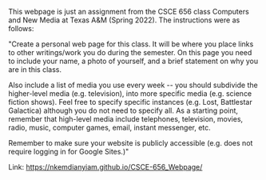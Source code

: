 This webpage is just an assignment from the CSCE 656 class Computers and New Media at Texas A&M (Spring 2022). The instructions were as follows:

"Create a personal web page for this class. It will be where you place links to other writings/work you do during the semester. On this page you need to include your name, a photo of yourself, and a brief statement on why you are in this class.

Also include a list of media you use every week -- you should subdivide the higher-level media (e.g. television), into more specific media (e.g. science fiction shows). Feel free to specify specific instances (e.g. Lost, Battlestar Galactica) although you do not need to specify all. As a starting point, remember that high-level media include telephones, television, movies, radio, music, computer games, email, instant messenger, etc.

Remember to make sure your website is publicly accessible (e.g. does not require logging in for Google Sites.)"

Link: https://nkemdianyiam.github.io/CSCE-656_Webpage/
